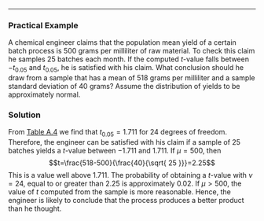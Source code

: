 - - -
### Practical Example
A chemical engineer claims that the population mean yield of a certain batch process is 500 grams per milliliter of raw material. To check this claim he samples 25 batches each month. If the computed $t$-value falls between $-t_{0.05}$ and $t_{0.05}$, he is satisfied with his claim. What conclusion should he draw from a sample that has a mean of 518 grams per milliliter and a sample standard deviation of 40 grams? Assume the distribution of yields to be approximately normal.

### Solution
From [Table A.4](./Resources/Table%20A4%20-%20Critical%20Values%20of%20the%20t%20Distribution.pdf) we find that $t_{0.05}=1.711$ for 24 degrees of freedom. Therefore, the engineer can be satisfied with his claim if a sample of 25 batches yields a $t$-value between $-1.711$ and $1.711$. If $\mu=500$, then $$t=\frac{518-500}{\frac{40}{\sqrt{ 25 }}}=2.25$$
This is a value well above $1.711$. The probability of obtaining a $t$-value with $\nu=24$, equal to or greater than $2.25$ is approximately $0.02$. If $\mu>500$, the value of $t$ computed from the sample is more reasonable. Hence, the engineer is likely to conclude that the process produces a better product than he thought.
